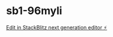 # sb1-96myli

[Edit in StackBlitz next generation editor ⚡️](https://stackblitz.com/~/github.com/jsdev/sb1-96myli)